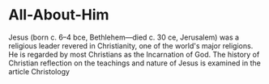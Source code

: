 # All-About-Him
Jesus (born c. 6–4 bce, Bethlehem—died c. 30 ce, Jerusalem) was a religious leader revered in Christianity, one of the world's major religions. He is regarded by most Christians as the Incarnation of God. The history of Christian reflection on the teachings and nature of Jesus is examined in the article Christology
